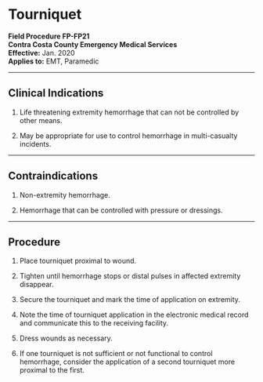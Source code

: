 # Tourniquet

**Field Procedure FP-FP21**  
**Contra Costa County Emergency Medical Services**  
**Effective:** Jan. 2020  
**Applies to:** EMT, Paramedic

---

## Clinical Indications

1. Life threatening extremity hemorrhage that can not be controlled by other means.

2. May be appropriate for use to control hemorrhage in multi-casualty incidents.

---

## Contraindications

1. Non-extremity hemorrhage.

2. Hemorrhage that can be controlled with pressure or dressings.

---

## Procedure

1. Place tourniquet proximal to wound.

2. Tighten until hemorrhage stops or distal pulses in affected extremity disappear.

3. Secure the tourniquet and mark the time of application on extremity.

4. Note the time of tourniquet application in the electronic medical record and communicate this to the receiving facility.

5. Dress wounds as necessary.

6. If one tourniquet is not sufficient or not functional to control hemorrhage, consider the application of a second tourniquet more proximal to the first.

